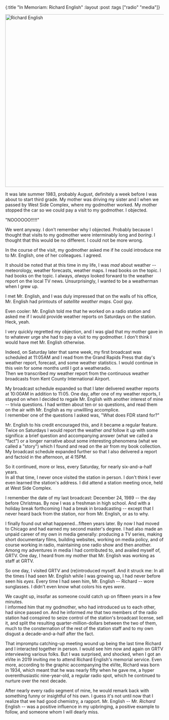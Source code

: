 {:title "In Memoriam: Richard English"
:layout :post
:tags  ["radio" "media"]}

<img src="http://www.szcz.org/img/richard-english.jpg" width="550px" alt="Richard English"/>

It was late summer 1983, probably August, definitely a week before I was about to start
third grade.  My mother was driving my sister and I when we passed by West Side 
Complex, where my godmother worked.  My mother stopped the car so we could pay a visit to my 
godmother.  I objected.

"NOOOOOO!!!!!"

We went anyway.  I don't remember why I objected.  Probably because I thought that 
visits to my godmother were interminably long and _boring_.  I thought that this would be no 
different.  I could not be more wrong. 

In the course of the visit, my godmother asked me if he could introduce me to Mr. English,
one of her colleagues.  I agreed.  

It should be noted that at this time in my life, I was _mad_ about weather -- meteorology, 
weather forecasts, weather maps.  I read books on the topic.  I had books on the topic.
I always, _always_ looked forward to the weather report on the local TV news.  Unsurprisingly,
I wanted to be a weatherman when I grew up.

I met Mr. English, and I was duly impressed that on the walls of his office, Mr. English 
had printouts of _satellite weather maps_.  Cool guy.

Even cooler: Mr. English told me that he worked on a radio station and asked me if I would
provide weather reports on Saturdays on the station.  Heck, yeah.

I very quickly regretted my objection, and I was glad that my mother gave in to whatever 
urge she had to pay a visit to my godmother.  I don't think I would have met Mr. English 
otherwise.

Indeed, on Saturday later that same week, my first broadcast was scheduled at 11:05AM and 
I read from the Grand Rapids Press that day's weather report, forecast, and some weather 
statistics.  I would continue in this vein for some months until I got a weatheradio.  
Then we transcribed my weather report from the continuous weather broadcasts from Kent County 
International Airport.

My broadcast schedule expanded so that I later delivered weather reports at 10:00AM in 
addition to 11:05.  One day, after one of my weather reports, I stayed on when I decided to 
regale Mr. English with another interest of mine -- trivia questions.  I had written about 
ten or so questions, and read them on the air with Mr. English as my unwillling accomplice.  
I remember one of the questions I asked was, "What does FDR stand for?"

Mr. English to his credit encouraged this, and it became a regular feature.  Twice on Saturdays
I would report the weather _and_ follow it up with some significa: a brief question and 
accompanying answer (what we called a "fact") or a longer narrative about some interesting
phenomena (what we called a "story") which I found and read on the air from my book collection.
My broadcast schedule expanded further so that I also delivered a report and factoid 
in the afternoon, at 4:15PM.

So it continued, more or less, every Saturday, for nearly six-and-a-half years.  
In all that time, I never once visited the station in person.  I don't think I ever
even learned the station's address.  I did attend a station meeting once, held at West Side 
Complex.

I remember the date of my last broadcast: December 24, 1989 -- the day before Christmas.
By now I was a freshman in high school.  And with a holiday break forthcoming I had a break
in broadcasting -- except that I never heard back from the station, nor from Mr. English, 
or as to why.

I finally found out what happened...fifteen years later.  By now I had moved to Chicago and
had earned my second master's degree.  I had also made an unpaid career of my own 
in media generally: producing a TV series, making short documentary films, building 
websites, working on media policy, and of course working in radio, maintaining one radio 
show and then another.  Among my adventures in media I had contributed to, and 
availed myself of, GRTV.  One day, I heard from my mother that Mr. English was working 
as staff at GRTV.

So one day, I visited GRTV and (re)introduced myself.  And it struck me: In all the times 
I had seen Mr. English while I was growing up, I had never before seen his 
_eyes_.  Every time I had seen him, Mr. English -- Richard -- wore sunglasses.  I didn't
even know what colors his eyes _were_.

We caught up, insofar as someone could catch up on fifteen years in a few minutes.  
I informed him that my godmother, who had introduced us to each other, had since passed 
on.  And he informed _me_ that two members of the radio station had conspired to seize 
control of the station's broadcast license, sell it, and split the resulting 
quarter-million-dollars between the two of them, much to the consternation of the 
rest of the station staff and to my own disgust a decade-and-a-half after the fact.

That impromptu catching-up meeting wound up being the last time Richard and I interacted
together in person.  I would see him now and again on GRTV interviewing various folks.
But I was surprised, and shocked, when I got an eVite in 2019 inviting me to attend 
Richard English's memorial service.  Even more, according to the graphic accompanying 
the eVite, Richard was born in 1934, which meant that he was nearly fifty when he gave 
me, a hyper overenthusiastic nine-year-old, a regular radio spot, which he continued to 
nurture over the next decade.

After nearly every radio segment of mine, he would remark back with something funny or 
insightful of his own.  I guess it's not until now that I realize that we had good 
chemistry, a rapport.  Mr. English -- Mr. _Richard_ English -- was a positive influence
in my upbringing, a positive example to follow, and someone whom I will dearly miss.